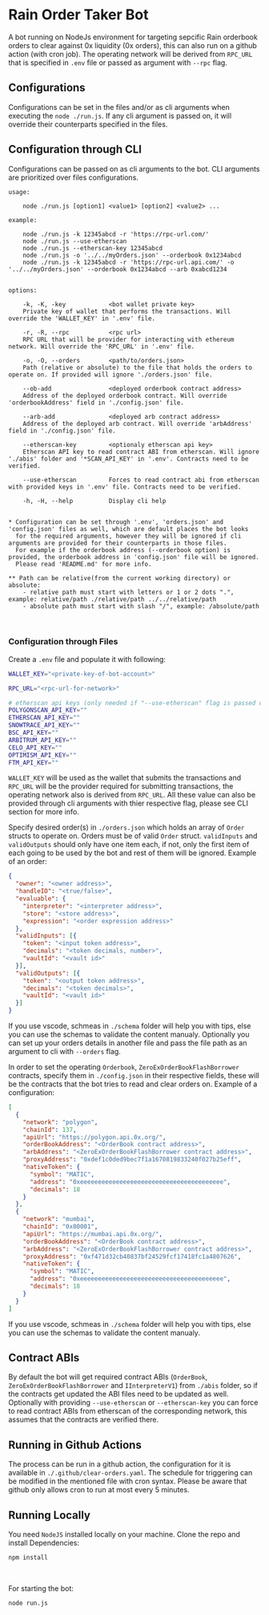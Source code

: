 # Rain Order Taker Bot
A bot running on NodeJs environment for targeting sepcific Rain orderbook orders to clear against 0x liquidity (0x orders), this can also run on a github action (with cron job). The operating network will be derived from `RPC_URL` that is specified in `.env` file or passed as argument with `--rpc` flag.
<bt>

## Configurations
Configurations can be set in the files and/or as cli arguments when executing the `node ./run.js`. If any cli argument is passed on, it will override their counterparts specified in the files.

## Configuration through CLI
Configurations can be passed on as cli arguments to the bot. CLI arguments are prioritized over files configurations.

    usage:    

        node ./run.js [option1] <value1> [option2] <value2> ...

    example:

        node ./run.js -k 12345abcd -r 'https://rpc-url.com/'
        node ./run.js --use-etherscan
        node ./run.js --etherscan-key 12345abcd
        node ./run.js -o '../../myOrders.json' --orderbook 0x1234abcd
        node ./run.js -k 12345abcd -r 'https://rpc-url.api.com/' -o '../../myOrders.json' --orderbook 0x1234abcd --arb 0xabcd1234


    options:

        -k, -K, -key            <bot wallet private key>
        Private key of wallet that performs the transactions. Will override the 'WALLET_KEY' in '.env' file.

        -r, -R, --rpc           <rpc url>
        RPC URL that will be provider for interacting with ethereum network. Will override the 'RPC_URL' in '.env' file.

        -o, -O, --orders        <path/to/orders.json>
        Path (relative or absolute) to the file that holds the orders to operate on. If provided will ignore './orders.json' file.

        --ob-add                <deployed orderbook contract address>
        Address of the deployed orderbook contract. Will override 'orderbookAddress' field in './config.json' file.

        --arb-add               <deployed arb contract address>
        Address of the deployed arb contract. Will override 'arbAddress' field in './config.json' file.

        --etherscan-key         <optionaly etherscan api key>
        Etherscan API key to read contract ABI from etherscan. Will ignore './abis' folder and '*SCAN_API_KEY' in '.env'. Contracts need to be verified. 

        --use-etherscan         Forces to read contract abi from etherscan with provided keys in '.env' file. Contracts need to be verified.

        -h, -H, --help          Display cli help

    
    * Configuration can be set through '.env', 'orders.json' and 'config.json' files as well, which are default places the bot looks 
      for the required arguments, however they will be ignored if cli arguments are provided for their counterparts in those files.
      For example if the orderbook address (--orderbook option) is provided, the orderbook address in 'config.json' file will be ignored.
      Please read 'README.md' for more info.

    ** Path can be relative(from the current working directory) or absolute:
        - relative path must start with letters or 1 or 2 dots ".", example: relative/path ./relative/path ../../relative/path
        - absolute path must start with slash "/", example: /absolute/path
<br>

### Configuration through Files
Create a `.env` file and populate it with following:
```bash
WALLET_KEY="<private-key-of-bot-account>"

RPC_URL="<rpc-url-for-network>"

# etherscan api keys (only needed if "--use-etherscan" flag is passed on cli)
POLYGONSCAN_API_KEY=""
ETHERSCAN_API_KEY=""
SNOWTRACE_API_KEY=""
BSC_API_KEY=""
ARBITRUM_API_KEY=""
CELO_API_KEY=""
OPTIMISM_API_KEY=""
FTM_API_KEY=""
```
`WALLET_KEY` will be used as the wallet that submits the transactions and `RPC_URL` will be the provider required for submitting transactions, the operating network also is derived from `RPC_URL`.
All these value can also be provided through cli arguments with thier respective flag, please see CLI section for more info.
<br>

Specify desired order(s) in `./orders.json` which holds an array of `Order` structs to operate on. Orders must be of valid `Order` struct.
`validInputs` and `validOutputs` should only have one item each, if not, only the first item of each going to be used 
by the bot and rest of them will be ignored.
Example of an order:
```json
{
  "owner": "<owner address>",
  "handleIO": "<true/false>",
  "evaluable": {
    "interpreter": "<interpreter address>",
    "store": "<store address>",
    "expression": "<order expression address>"
  },
  "validInputs": [{
    "token": "<input token address>",
    "decimals": "<token decimals, number>",
    "vaultId": "<vault id>"
  }],
  "validOutputs": [{
    "token": "<output token address>",
    "decimals": "<token decimals>",
    "vaultId": "<vault id>"
  }]
}
```
If you use vscode, schmeas in `./schema` folder will help you with tips, else you can use the schemas to validate the content manualy.
Optionally you can set up your orders details in another file and pass the file path as an argument to cli with `--orders` flag.
<br>

In order to set the operating `Orderbook`, `ZeroExOrderBookFlashBorrower` contracts, specify them in `./config.json` in their respective fields, these will be the contracts that the bot tries to read and clear orders on. 
Example of a configuration:
```json
[
  {
    "network": "polygon",
    "chainId": 137,
    "apiUrl": "https://polygon.api.0x.org/",
    "orderBookAddress": "<OrderBook contract address>",
    "arbAddress": "<ZeroExOrderBookFlashBorrower contract address>",
    "proxyAddress": "0xdef1c0ded9bec7f1a1670819833240f027b25eff",
    "nativeToken": {
      "symbol": "MATIC",
      "address": "0xeeeeeeeeeeeeeeeeeeeeeeeeeeeeeeeeeeeeeeee",
      "decimals": 18
    }
  },
  {
    "network": "mumbai",
    "chainId": "0x80001",
    "apiUrl": "https://mumbai.api.0x.org/",
    "orderBookAddress": "<OrderBook contract address>",
    "arbAddress": "<ZeroExOrderBookFlashBorrower contract address>",
    "proxyAddress": "0xf471d32cb40837bf24529fcf17418fc1a4807626",
    "nativeToken": {
      "symbol": "MATIC",
      "address": "0xeeeeeeeeeeeeeeeeeeeeeeeeeeeeeeeeeeeeeeee",
      "decimals": 18
    }
  }
]
```
If you use vscode, schmeas in `./schema` folder will help you with tips, else you can use the schemas to validate the content manualy.
<br>

## Contract ABIs
By default the bot will get required contract ABIs (`OrderBook`, `ZeroExOrderBookFlashBorrower` and `IInterpreterV1`) from `./abis` folder, so if the contracts get updated the ABI files need to be updated as well.
Optionally with providing `--use-etherscan` or `--etherscan-key` you can force to read contract ABIs from etherscan of the corresponding network, this assumes that the contracts are verified there.
<br>

## Running in Github Actions
The process can be run in a github action, the configuration for it is available in `./.github/clear-orders.yaml`. The schedule for triggering can be modified in the mentioned file with cron syntax.
Please be aware that github only allows cron to run at most every 5 minutes.

## Running Locally
You need `NodeJS` installed locally on your machine.
Clone the repo and install Dependencies:
```bash
npm install
```
<br>

For starting the bot: 
```bash
node run.js
```
